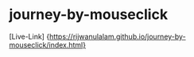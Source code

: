 # journey-by-mouseclick
[Live-Link] {https://rijwanulalam.github.io/journey-by-mouseclick/index.html}
